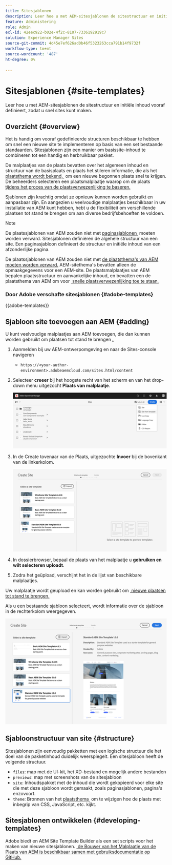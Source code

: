 ```yaml
---
title: Sitesjablonen
description: Leer hoe u met AEM-sitesjablonen de sitestructuur en initiële inhoud vooraf definieert, zodat u snel sites kunt maken.
feature: Administering
role: Admin
exl-id: 42eec922-b02e-4f2c-8107-7336192919c7
solution: Experience Manager Sites
source-git-commit: 4d45e7ef626ad0b46f5323263cca791b14f9732f
workflow-type: tm+mt
source-wordcount: '487'
ht-degree: 0%

---
```



# Sitesjablonen {#site-templates}

Leer hoe u met AEM-sitesjablonen de sitestructuur en initiële inhoud vooraf definieert, zodat u snel sites kunt maken.

## Overzicht {#overview}

Het is handig om vooraf gedefinieerde structuren beschikbaar te hebben om snel een nieuwe site te implementeren op basis van een set bestaande standaarden. Sitesjablonen zijn een manier om basissite-inhoud te combineren tot een handig en herbruikbaar pakket.

De malplaatjes van de plaats bevatten over het algemeen inhoud en structuur van de basisplaats en plaats het stileren informatie, die als het [&#x200B; plaatsthema wordt bekend, &#x200B;](site-themes.md) om een nieuwe begonnen plaats snel te krijgen. De beheerders selecteren een plaatsmalplaatje waarop om de plaats [&#x200B; tijdens het proces van de plaatsverwezenlijking te baseren.](create-site.md)

Sjablonen zijn krachtig omdat ze opnieuw kunnen worden gebruikt en aanpasbaar zijn. En aangezien u veelvoudige malplaatjes beschikbaar in uw installatie van AEM kunt hebben, hebt u de flexibiliteit om verschillende plaatsen tot stand te brengen om aan diverse bedrijfsbehoeften te voldoen.

>[!NOTE]
>
>De plaatssjablonen van AEM zouden niet met [&#x200B; paginasjablonen &#x200B;](/help/sites-cloud/authoring/page-editor/templates.md) moeten worden verward. Sitesjablonen definiëren de algehele structuur van een site. Een paginasjabloon definieert de structuur en initiële inhoud van een afzonderlijke pagina.
>
>De plaatssjablonen van AEM zouden niet met [&#x200B; de plaatsthema&#39;s van AEM moeten worden verward.](site-themes.md) AEM-sitethema&#39;s bevatten alleen de opmaakgegevens voor een AEM-site. De plaatsmalplaatjes van AEM bepalen plaatsstructuur en aanvankelijke inhoud, en bevatten een de plaatsthema van AEM om voor [&#x200B; snelle plaatsverwezenlijking toe te staan.](create-site.md)

### Door Adobe verschafte sitesjablonen {#adobe-templates}

{{adobe-templates}}

## Sjabloon site toevoegen aan AEM {#adding}

U kunt veelvoudige malplaatjes aan AEM toevoegen, die dan kunnen worden gebruikt om plaatsen tot stand te brengen [.](create-site.md)

1. Aanmelden bij uw AEM-ontwerpomgeving en naar de Sites-console navigeren

   * `https://<your-author-environment>.adobeaemcloud.com/sites.html/content`

1. Selecteer **creeer** bij het hoogste recht van het scherm en van het drop-down menu uitgezocht **Plaats van malplaatje**.

   ![&#x200B; Creërend een plaats van een malplaatje &#x200B;](../assets/create-site-from-template.png)

1. In de Create tovenaar van de Plaats, uitgezochte **Invoer** bij de bovenkant van de linkerkolom.

   ![&#x200B; tovenaar van de creatie van de Plaats &#x200B;](../assets/site-creation-wizard.png)

1. In dossierbrowser, bepaal de plaats van het malplaatje u **gebruiken en wilt selecteren uploadt**.

1. Zodra het geüpload, verschijnt het in de lijst van beschikbare malplaatjes.

Uw malplaatje wordt geupload en kan worden gebruikt om [&#x200B; nieuwe plaatsen tot stand te brengen.](create-site.md)

Als u een bestaande sjabloon selecteert, wordt informatie over de sjabloon in de rechterkolom weergegeven.

![&#x200B; selecteer een malplaatje &#x200B;](../assets/select-site-template.png)

## Sjabloonstructuur van site {#structure}

Sitesjablonen zijn eenvoudig pakketten met een logische structuur die het doel van de pakketinhoud duidelijk weerspiegelt. Een sitesjabloon heeft de volgende structuur.

* `files`: map met de UI-kit, het XD-bestand en mogelijk andere bestanden
* `previews`: map met screenshots van de sitesjabloon
* `site`: Inhoudspakket met de inhoud die wordt gekopieerd voor elke site die met deze sjabloon wordt gemaakt, zoals paginasjablonen, pagina&#39;s enzovoort.
* `theme`: Bronnen van het [&#x200B; plaatsthema &#x200B;](site-themes.md) om te wijzigen hoe de plaats met inbegrip van CSS, JavaScript, etc. kijkt.

## Sitesjablonen ontwikkelen {#developing-templates}

Adobe biedt en AEM Site Template Builder als een set scripts voor het maken van nieuwe sitesjablonen. [&#x200B; de Bouwer van het Malplaatje van de Plaats van AEM is beschikbaar samen met gebruiksdocumentatie op GitHub.](https://github.com/adobe/aem-site-template-builder)
